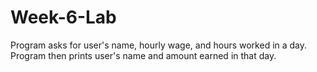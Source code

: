 # Week-6-Lab
Program asks for user's name, hourly wage, and hours worked in a day. Program then prints user's name and amount earned in that day.
